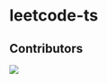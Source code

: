 # leetcode-ts

## Contributors
<a href="https://github.com/Huauauaa/leetcode-ts/graphs/contributors">
  <img src="https://contrib.rocks/image?repo=Huauauaa/leetcode-ts" />
</a>

